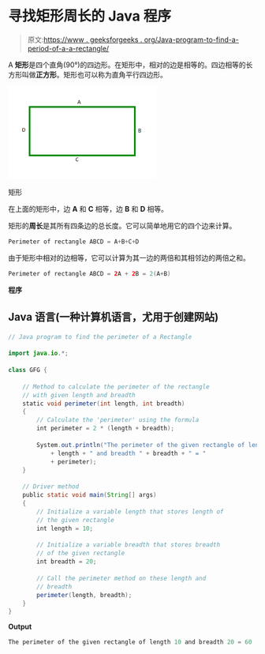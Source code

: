 # 寻找矩形周长的 Java 程序

> 原文:[https://www . geeksforgeeks . org/Java-program-to-find-a-period-of-a-a-rectangle/](https://www.geeksforgeeks.org/java-program-to-find-the-perimeter-of-a-rectangle/)

A **矩形**是四个直角(90°)的四边形。在矩形中，相对的边是相等的。四边相等的长方形叫做**正方形**。矩形也可以称为直角平行四边形。

![](img/43ffdfc95ae6b359456df24a10c3d1b8.png)

矩形

在上面的矩形中，边 **A** 和 **C** 相等，边 **B** 和 **D** 相等。

矩形的**周长**是其所有四条边的总长度。它可以简单地用它的四个边来计算。

```java
Perimeter of rectangle ABCD = A+B+C+D
```

由于矩形中相对的边相等，它可以计算为其一边的两倍和其相邻边的两倍之和。

```java
Perimeter of rectangle ABCD = 2A + 2B = 2(A+B)
```

**程序**

## Java 语言(一种计算机语言，尤用于创建网站)

```java
// Java program to find the perimeter of a Rectangle

import java.io.*;

class GFG {

    // Method to calculate the perimeter of the rectangle
    // with given length and breadth
    static void perimeter(int length, int breadth)
    {
        // Calculate the 'perimeter' using the formula
        int perimeter = 2 * (length + breadth);

        System.out.println("The perimeter of the given rectangle of length "
            + length + " and breadth " + breadth + " = "
            + perimeter);
    }

    // Driver method
    public static void main(String[] args)
    {
        // Initialize a variable length that stores length of
        // the given rectangle
        int length = 10;

        // Initialize a variable breadth that stores breadth
        // of the given rectangle
        int breadth = 20;

        // Call the perimeter method on these length and
        // breadth
        perimeter(length, breadth);
    }
}
```

**Output**

```java
The perimeter of the given rectangle of length 10 and breadth 20 = 60
```